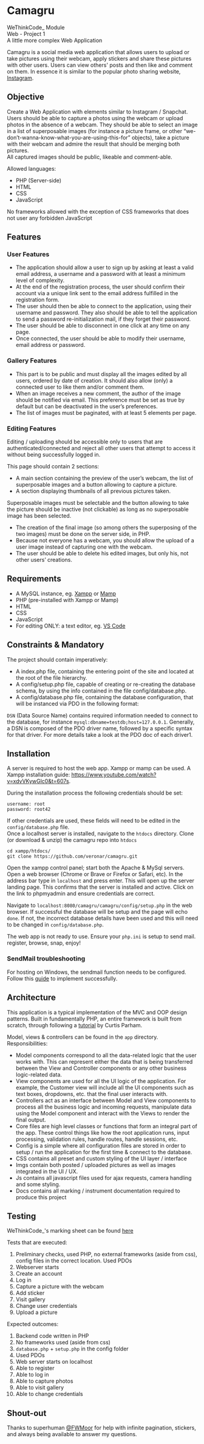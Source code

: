 # Camagru

WeThinkCode\_ Module  
Web - Project 1  
A little more complex Web Application

Camagru is a social media web application that allows users to upload or take pictures using their webcam, apply stickers and share these pictures with other users. Users can view others' posts and then like and comment on them. In essence it is similar to the popular photo sharing website, [Instagram](https://www.instagram.com/).

## Objective

Create a Web Application with elements similar to Instagram / Snapchat. Users should be able to capture a photos using the webcam or upload photos in the absence of a webcam. They should be able to select an image in a list of superposable images (for instance a picture frame, or other “we-don’t-wanna-know-what-you-are-using-this-for” objects), take a picture with their webcam and admire the result that should be merging both pictures.  
All captured images should be public, likeable and comment-able.

Allowed languages:

- PHP (Server-side)
- HTML
- CSS
- JavaScript

No frameworks allowed with the exception of CSS frameworks that does not user any forbidden JavaScript

## Features

### User Features

- The application should allow a user to sign up by asking at least a valid email address, a username and a password with at least a minimum level of complexity.
- At the end of the registration process, the user should confirm their account via a unique link sent to the email address fulfilled in the registration form.
- The user should then be able to connect to the application, using their username and password. They also should be able to tell the application to send a password re-initialization mail, if they forget their password.
- The user should be able to disconnect in one click at any time on any page.
- Once connected, the user should be able to modify their username, email address or password.

### Gallery Features

- This part is to be public and must display all the images edited by all users, ordered by date of creation. It should also allow (only) a connected user to like them and/or comment them.
- When an image receives a new comment, the author of the image should be notified via email. This preference must be set as true by default but can be deactivated in the user’s preferences.
- The list of images must be paginated, with at least 5 elements per page.

### Editing Features

Editing / uploading should be accessible only to users that are authenticated/connected and reject all other users that attempt to access it without being successfully logged in.

This page should contain 2 sections:

- A main section containing the preview of the user’s webcam, the list of superposable images and a button allowing to capture a picture.
- A section displaying thumbnails of all previous pictures taken.

Superposable images must be selectable and the button allowing to take the picture should be inactive (not clickable) as long as no superposable image has been selected.

- The creation of the final image (so among others the superposing of the two images) must be done on the server side, in PHP.
- Because not everyone has a webcam, you should allow the upload of a user image instead of capturing one with the webcam.
- The user should be able to delete his edited images, but only his, not other users’ creations.


## Requirements

- A MySQL instance, eg. [Xampp](https://www.apachefriends.org/download.html) or [Mamp](https://bitnami.com/stacks/infrastructure)
- PHP (pre-installed with Xampp or Mamp)
- HTML
- CSS
- JavaScript
- For editing ONLY: a text editor, eg. [VS Code](https://code.visualstudio.com/)

## Constraints & Mandatory

The project should contain imperatively:

- A index.php file, containing the entering point of the site and located at the root of the file hierarchy.
- A config/setup.php file, capable of creating or re-creating the database schema, by using the info contained in the file config/database.php.
- A config/database.php file, containing the database configuration, that will be instanced via PDO in the following format:

`DSN` (Data Source Name) contains required information needed to connect to the database, for instance `mysql:dbname=testdb;host=127.0.0.1`. Generally, a DSN is composed of the PDO driver name, followed by a specific syntax for that driver. For more details take a look at the PDO doc of each driver1.

## Installation

A server is required to host the web app. Xampp or mamp can be used.
A Xampp installation guide: https://www.youtube.com/watch?v=xdvVKywGlc0&t=607s.  

During the installation process the following credentials should be set:

```
username: root
password: root42
```

If other credentials are used, these fields will need to be edited in the `config/database.php` file.  
Once a localhost server is installed, navigate to the `htdocs` directory.
Clone (or download & unzip) the camagru repo into `htdocs`

```
cd xampp/htdocs/
git clone https://github.com/veronar/camagru.git
```

Open the xampp control panel; start both the Apache & MySql servers.
Open a web browser (Chrome or Brave or Firefox or Safari, etc).
In the address bar type in `localhost` and press enter. This will open up the server landing page. This confirms that the server is installed and active. Click on the link to phpmyadmin and ensure credentials are correct.

Navigate to `localhost:8080/camagru/camagru/config/setup.php` in the web browser.
If successful the database will be setup and the page will echo `done`. If not, the incorrect database details have been used and this will need to be changed in `config/database.php`.

The web app is not ready to use. Ensure your `php.ini` is setup to send mail.
register, browse, snap, enjoy!

### SendMail troubleshooting
For hosting on Windows, the sendmail function needs to be configured.
Follow this [guide](https://meetanshi.com/blog/send-mail-from-localhost-xampp-using-gmail) to implement successfully.

## Architecture

This application is a typical implementation of the MVC and OOP design patterns. Built in fundamentally PHP, an entire framework is built from scratch, through following a [tutorial](https://www.youtube.com/watch?v=rkaLJrYnpOM&list=PLFPkAJFH7I0keB1qpWk5qVVUYdNLTEUs3) by Curtis Parham.

Model, views & controllers can be found in the `app` directory.
Responsibilities:  
- Model components correspond to all the data-related logic that the user works with. This can represent either the data that is being transferred between the View and Controller components or any other business logic-related data.
- View components are used for all the UI logic of the application. For example, the Customer view will include all the UI components such as text boxes, dropdowns, etc. that the final user interacts with.
- Controllers act as an interface between Model and View components to process all the business logic and incoming requests, manipulate data using the Model component and interact with the Views to render the final output.
- Core files are high level classes or functions that form an integral part of the app. These control things like how the root application runs, input processing, validation rules, handle routes, handle sessions, etc.
- Config is a simple where all configuration files are stored in order to setup / run the application for the first time & connect to the database.
- CSS contains all preset and custom styling of the UI layer / interface
- Imgs contain both posted / uploaded pictures as well as images integrated in the UI / UX.
- Js contains all javascript files used for ajax requests, camera handling and some styling.
- Docs contains all marking / instrument documentation required to produce this project

## Testing
WeThinkCode_'s marking sheet can be found [here](https://github.com/veronar/camagru/blob/master/docs/markingsheet_camagru.pdf)

Tests that are executed:
1. Preliminary checks, used PHP, no external frameworks (aside from css), config files in the correct location. Used PDOs
2. Webserver starts
3. Create an account
4. Log in
5. Capture a picture with the webcam
6. Add sticker
7. Visit gallery
8. Change user credentials
9. Upload a picture

Expected outcomes:
1. Backend code written in PHP
2. No frameworks used (aside from css)
3. `database.php` + `setup.php` in the config folder
4. Used PDOs
5. Web server starts on localhost
6. Able to register
7. Able to log in
8. Able to capture photos
9. Able to visit gallery
10. Able to change credentials

## Shout-out

Thanks to superhuman [@FWMoor](https://github.com/FWMoor) for help with infinite pagination, stickers, and always being available to answer my questions.

